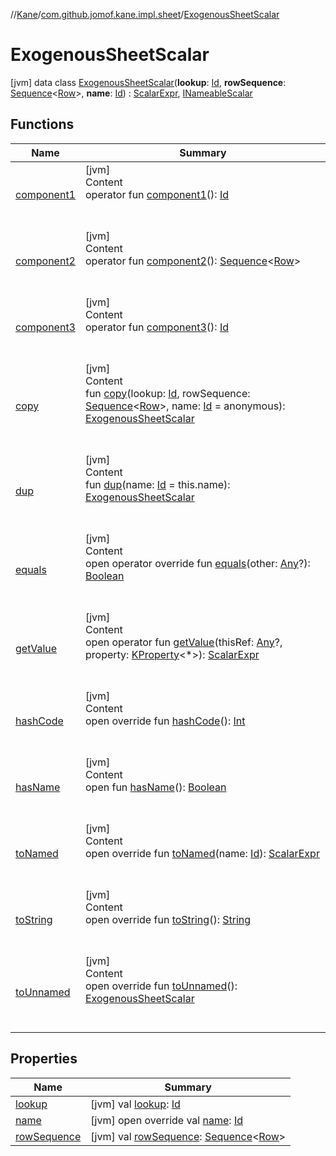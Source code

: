 //[Kane](../../index.md)/[com.github.jomof.kane.impl.sheet](../index.md)/[ExogenousSheetScalar](index.md)



# ExogenousSheetScalar  
 [jvm] data class [ExogenousSheetScalar](index.md)(**lookup**: [Id](../../com.github.jomof.kane.impl/index.md#%5Bcom.github.jomof.kane.impl%2FId%2F%2F%2FPointingToDeclaration%2F%5D%2FClasslikes%2F-60763429), **rowSequence**: [Sequence](https://kotlinlang.org/api/latest/jvm/stdlib/kotlin.sequences/-sequence/index.html)<[Row](../../com.github.jomof.kane/-row/index.md)>, **name**: [Id](../../com.github.jomof.kane.impl/index.md#%5Bcom.github.jomof.kane.impl%2FId%2F%2F%2FPointingToDeclaration%2F%5D%2FClasslikes%2F-60763429)) : [ScalarExpr](../../com.github.jomof.kane/-scalar-expr/index.md), [INameableScalar](../../com.github.jomof.kane/-i-nameable-scalar/index.md)   


## Functions  
  
|  Name|  Summary| 
|---|---|
| <a name="com.github.jomof.kane.impl.sheet/ExogenousSheetScalar/component1/#/PointingToDeclaration/"></a>[component1](component1.md)| <a name="com.github.jomof.kane.impl.sheet/ExogenousSheetScalar/component1/#/PointingToDeclaration/"></a>[jvm]  <br>Content  <br>operator fun [component1](component1.md)(): [Id](../../com.github.jomof.kane.impl/index.md#%5Bcom.github.jomof.kane.impl%2FId%2F%2F%2FPointingToDeclaration%2F%5D%2FClasslikes%2F-60763429)  <br><br><br>
| <a name="com.github.jomof.kane.impl.sheet/ExogenousSheetScalar/component2/#/PointingToDeclaration/"></a>[component2](component2.md)| <a name="com.github.jomof.kane.impl.sheet/ExogenousSheetScalar/component2/#/PointingToDeclaration/"></a>[jvm]  <br>Content  <br>operator fun [component2](component2.md)(): [Sequence](https://kotlinlang.org/api/latest/jvm/stdlib/kotlin.sequences/-sequence/index.html)<[Row](../../com.github.jomof.kane/-row/index.md)>  <br><br><br>
| <a name="com.github.jomof.kane.impl.sheet/ExogenousSheetScalar/component3/#/PointingToDeclaration/"></a>[component3](component3.md)| <a name="com.github.jomof.kane.impl.sheet/ExogenousSheetScalar/component3/#/PointingToDeclaration/"></a>[jvm]  <br>Content  <br>operator fun [component3](component3.md)(): [Id](../../com.github.jomof.kane.impl/index.md#%5Bcom.github.jomof.kane.impl%2FId%2F%2F%2FPointingToDeclaration%2F%5D%2FClasslikes%2F-60763429)  <br><br><br>
| <a name="com.github.jomof.kane.impl.sheet/ExogenousSheetScalar/copy/#kotlin.Any#kotlin.sequences.Sequence[com.github.jomof.kane.Row]#kotlin.Any/PointingToDeclaration/"></a>[copy](copy.md)| <a name="com.github.jomof.kane.impl.sheet/ExogenousSheetScalar/copy/#kotlin.Any#kotlin.sequences.Sequence[com.github.jomof.kane.Row]#kotlin.Any/PointingToDeclaration/"></a>[jvm]  <br>Content  <br>fun [copy](copy.md)(lookup: [Id](../../com.github.jomof.kane.impl/index.md#%5Bcom.github.jomof.kane.impl%2FId%2F%2F%2FPointingToDeclaration%2F%5D%2FClasslikes%2F-60763429), rowSequence: [Sequence](https://kotlinlang.org/api/latest/jvm/stdlib/kotlin.sequences/-sequence/index.html)<[Row](../../com.github.jomof.kane/-row/index.md)>, name: [Id](../../com.github.jomof.kane.impl/index.md#%5Bcom.github.jomof.kane.impl%2FId%2F%2F%2FPointingToDeclaration%2F%5D%2FClasslikes%2F-60763429) = anonymous): [ExogenousSheetScalar](index.md)  <br><br><br>
| <a name="com.github.jomof.kane.impl.sheet/ExogenousSheetScalar/dup/#kotlin.Any/PointingToDeclaration/"></a>[dup](dup.md)| <a name="com.github.jomof.kane.impl.sheet/ExogenousSheetScalar/dup/#kotlin.Any/PointingToDeclaration/"></a>[jvm]  <br>Content  <br>fun [dup](dup.md)(name: [Id](../../com.github.jomof.kane.impl/index.md#%5Bcom.github.jomof.kane.impl%2FId%2F%2F%2FPointingToDeclaration%2F%5D%2FClasslikes%2F-60763429) = this.name): [ExogenousSheetScalar](index.md)  <br><br><br>
| <a name="kotlin/Any/equals/#kotlin.Any?/PointingToDeclaration/"></a>[equals](../../com.github.jomof.kane.impl.visitor/-difference-visitor/index.md#%5Bkotlin%2FAny%2Fequals%2F%23kotlin.Any%3F%2FPointingToDeclaration%2F%5D%2FFunctions%2F-60763429)| <a name="kotlin/Any/equals/#kotlin.Any?/PointingToDeclaration/"></a>[jvm]  <br>Content  <br>open operator override fun [equals](../../com.github.jomof.kane.impl.visitor/-difference-visitor/index.md#%5Bkotlin%2FAny%2Fequals%2F%23kotlin.Any%3F%2FPointingToDeclaration%2F%5D%2FFunctions%2F-60763429)(other: [Any](https://kotlinlang.org/api/latest/jvm/stdlib/kotlin/-any/index.html)?): [Boolean](https://kotlinlang.org/api/latest/jvm/stdlib/kotlin/-boolean/index.html)  <br><br><br>
| <a name="com.github.jomof.kane/ScalarExpr/getValue/#kotlin.Any?#kotlin.reflect.KProperty[*]/PointingToDeclaration/"></a>[getValue](../../com.github.jomof.kane/-scalar-expr/get-value.md)| <a name="com.github.jomof.kane/ScalarExpr/getValue/#kotlin.Any?#kotlin.reflect.KProperty[*]/PointingToDeclaration/"></a>[jvm]  <br>Content  <br>open operator fun [getValue](../../com.github.jomof.kane/-scalar-expr/get-value.md)(thisRef: [Any](https://kotlinlang.org/api/latest/jvm/stdlib/kotlin/-any/index.html)?, property: [KProperty](https://kotlinlang.org/api/latest/jvm/stdlib/kotlin.reflect/-k-property/index.html)<*>): [ScalarExpr](../../com.github.jomof.kane/-scalar-expr/index.md)  <br><br><br>
| <a name="kotlin/Any/hashCode/#/PointingToDeclaration/"></a>[hashCode](../../com.github.jomof.kane.impl.visitor/-difference-visitor/index.md#%5Bkotlin%2FAny%2FhashCode%2F%23%2FPointingToDeclaration%2F%5D%2FFunctions%2F-60763429)| <a name="kotlin/Any/hashCode/#/PointingToDeclaration/"></a>[jvm]  <br>Content  <br>open override fun [hashCode](../../com.github.jomof.kane.impl.visitor/-difference-visitor/index.md#%5Bkotlin%2FAny%2FhashCode%2F%23%2FPointingToDeclaration%2F%5D%2FFunctions%2F-60763429)(): [Int](https://kotlinlang.org/api/latest/jvm/stdlib/kotlin/-int/index.html)  <br><br><br>
| <a name="com.github.jomof.kane/INameable/hasName/#/PointingToDeclaration/"></a>[hasName](../../com.github.jomof.kane/-i-nameable/has-name.md)| <a name="com.github.jomof.kane/INameable/hasName/#/PointingToDeclaration/"></a>[jvm]  <br>Content  <br>open fun [hasName](../../com.github.jomof.kane/-i-nameable/has-name.md)(): [Boolean](https://kotlinlang.org/api/latest/jvm/stdlib/kotlin/-boolean/index.html)  <br><br><br>
| <a name="com.github.jomof.kane.impl.sheet/ExogenousSheetScalar/toNamed/#kotlin.Any/PointingToDeclaration/"></a>[toNamed](to-named.md)| <a name="com.github.jomof.kane.impl.sheet/ExogenousSheetScalar/toNamed/#kotlin.Any/PointingToDeclaration/"></a>[jvm]  <br>Content  <br>open override fun [toNamed](to-named.md)(name: [Id](../../com.github.jomof.kane.impl/index.md#%5Bcom.github.jomof.kane.impl%2FId%2F%2F%2FPointingToDeclaration%2F%5D%2FClasslikes%2F-60763429)): [ScalarExpr](../../com.github.jomof.kane/-scalar-expr/index.md)  <br><br><br>
| <a name="com.github.jomof.kane.impl.sheet/ExogenousSheetScalar/toString/#/PointingToDeclaration/"></a>[toString](to-string.md)| <a name="com.github.jomof.kane.impl.sheet/ExogenousSheetScalar/toString/#/PointingToDeclaration/"></a>[jvm]  <br>Content  <br>open override fun [toString](to-string.md)(): [String](https://kotlinlang.org/api/latest/jvm/stdlib/kotlin/-string/index.html)  <br><br><br>
| <a name="com.github.jomof.kane.impl.sheet/ExogenousSheetScalar/toUnnamed/#/PointingToDeclaration/"></a>[toUnnamed](to-unnamed.md)| <a name="com.github.jomof.kane.impl.sheet/ExogenousSheetScalar/toUnnamed/#/PointingToDeclaration/"></a>[jvm]  <br>Content  <br>open override fun [toUnnamed](to-unnamed.md)(): [ExogenousSheetScalar](index.md)  <br><br><br>


## Properties  
  
|  Name|  Summary| 
|---|---|
| <a name="com.github.jomof.kane.impl.sheet/ExogenousSheetScalar/lookup/#/PointingToDeclaration/"></a>[lookup](lookup.md)| <a name="com.github.jomof.kane.impl.sheet/ExogenousSheetScalar/lookup/#/PointingToDeclaration/"></a> [jvm] val [lookup](lookup.md): [Id](../../com.github.jomof.kane.impl/index.md#%5Bcom.github.jomof.kane.impl%2FId%2F%2F%2FPointingToDeclaration%2F%5D%2FClasslikes%2F-60763429)   <br>
| <a name="com.github.jomof.kane.impl.sheet/ExogenousSheetScalar/name/#/PointingToDeclaration/"></a>[name](name.md)| <a name="com.github.jomof.kane.impl.sheet/ExogenousSheetScalar/name/#/PointingToDeclaration/"></a> [jvm] open override val [name](name.md): [Id](../../com.github.jomof.kane.impl/index.md#%5Bcom.github.jomof.kane.impl%2FId%2F%2F%2FPointingToDeclaration%2F%5D%2FClasslikes%2F-60763429)   <br>
| <a name="com.github.jomof.kane.impl.sheet/ExogenousSheetScalar/rowSequence/#/PointingToDeclaration/"></a>[rowSequence](row-sequence.md)| <a name="com.github.jomof.kane.impl.sheet/ExogenousSheetScalar/rowSequence/#/PointingToDeclaration/"></a> [jvm] val [rowSequence](row-sequence.md): [Sequence](https://kotlinlang.org/api/latest/jvm/stdlib/kotlin.sequences/-sequence/index.html)<[Row](../../com.github.jomof.kane/-row/index.md)>   <br>

